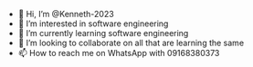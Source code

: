 - 👋 Hi, I’m @Kenneth-2023
- 👀 I’m interested in software engineering 
- 🌱 I’m currently learning software engineering 
- 💞️ I’m looking to collaborate on all that are learning the same
- 📫 How to reach me on WhatsApp with 09168380373

<!---
Kenneth-2023/Kenneth-2023 is a ✨ special ✨ repository because its `README.md` (this file) appears on your GitHub profile.
You can click the Preview link to take a look at your changes.
--->
